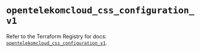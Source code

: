# `opentelekomcloud_css_configuration_v1`

Refer to the Terraform Registry for docs: [`opentelekomcloud_css_configuration_v1`](https://registry.terraform.io/providers/opentelekomcloud/opentelekomcloud/1.36.51/docs/resources/css_configuration_v1).
